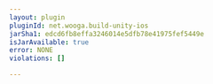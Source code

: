 ```yaml
---
layout: plugin
pluginId: net.wooga.build-unity-ios
jarSha1: edcd6fb8effa3246014e5dfb78e41975fef5449e
isJarAvailable: true
error: NONE
violations: []

---
```

